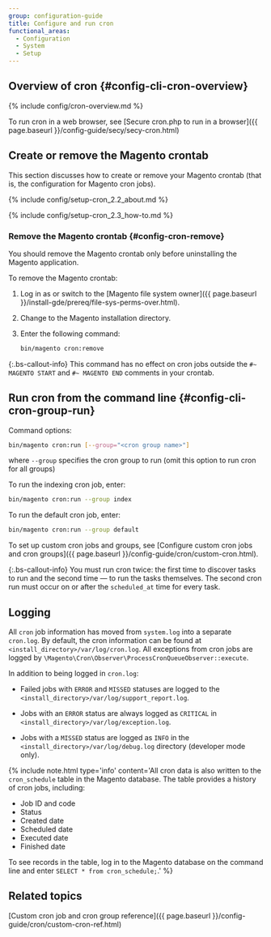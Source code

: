 ```yaml
---
group: configuration-guide
title: Configure and run cron
functional_areas:
  - Configuration
  - System
  - Setup
---
```


## Overview of cron {#config-cli-cron-overview}
{% include config/cron-overview.md %}

To run cron in a web browser, see [Secure cron.php to run in a browser]({{ page.baseurl }}/config-guide/secy/secy-cron.html)

## Create or remove the Magento crontab

This section discusses how to create or remove your Magento crontab (that is, the configuration for Magento cron jobs).

{% include config/setup-cron_2.2_about.md %}

{% include config/setup-cron_2.3_how-to.md %}

### Remove the Magento crontab {#config-cron-remove}

You should remove the Magento crontab only before uninstalling the Magento application.

To remove the Magento crontab:

1. Log in as or switch to the [Magento file system owner]({{ page.baseurl }}/install-gde/prereq/file-sys-perms-over.html).
1. Change to the Magento installation directory.
1. Enter the following command:

   ```bash
   bin/magento cron:remove
   ```

 {:.bs-callout-info}
This command has no effect on cron jobs outside the `#~ MAGENTO START` and `#~ MAGENTO END` comments in your crontab.

## Run cron from the command line {#config-cli-cron-group-run}

Command options:

```bash
bin/magento cron:run [--group="<cron group name>"]
```

where `--group` specifies the cron group to run (omit this option to run cron for all groups)

To run the indexing cron job, enter:

```bash
bin/magento cron:run --group index
```

To run the default cron job, enter:

```bash
bin/magento cron:run --group default
```

To set up custom cron jobs and groups, see [Configure custom cron jobs and cron groups]({{ page.baseurl }}/config-guide/cron/custom-cron.html).

{:.bs-callout-info}
You must run cron twice: the first time to discover tasks to run and the second time — to run the tasks themselves. The second cron run must occur on or after the `scheduled_at` time for every task.

## Logging

All `cron` job information has moved from `system.log` into a separate `cron.log`.
By default, the cron information can be found at `<install_directory>/var/log/cron.log`.
All exceptions from cron jobs are logged by `\Magento\Cron\Observer\ProcessCronQueueObserver::execute`.

In addition to being logged in `cron.log`:

-  Failed jobs with `ERROR` and `MISSED` statuses are logged to the `<install_directory>/var/log/support_report.log`.

-  Jobs with an `ERROR` status are always logged as `CRITICAL` in `<install_directory>/var/log/exception.log`.

-  Jobs with a `MISSED` status are logged as `INFO` in the `<install_directory>/var/log/debug.log` directory (developer mode only).

{%
include note.html
type='info'
content='All cron data is also written to the `cron_schedule` table in the Magento database. The table provides a history of cron jobs, including:

-  Job ID and code
-  Status
-  Created date
-  Scheduled date
-  Executed date
-  Finished date

To see records in the table, log in to the Magento database on the command line and enter `SELECT * from cron_schedule;`.'
%}

## Related topics

[Custom cron job and cron group reference]({{ page.baseurl }}/config-guide/cron/custom-cron-ref.html)
